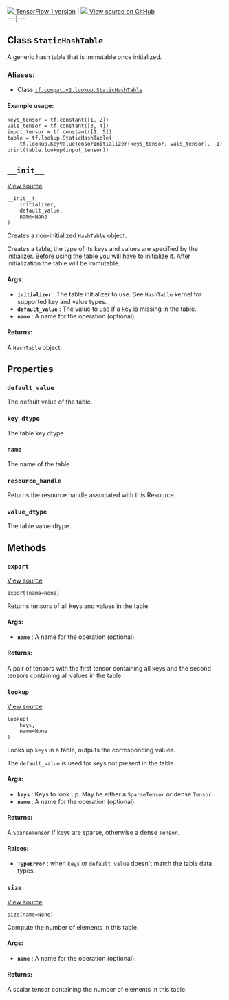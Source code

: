 [ ![](https://tensorflow.google.cn/images/tf_logo_32px.png) TensorFlow 1
version](/versions/r1.15/api_docs/python/tf/lookup/StaticHashTable) |  [
![](https://tensorflow.google.cn/images/GitHub-Mark-32px.png) View source on
GitHub
](https://github.com/tensorflow/tensorflow/blob/r2.0/tensorflow/python/ops/lookup_ops.py#L247-L325)  
---|---  
  
## Class `StaticHashTable`

A generic hash table that is immutable once initialized.

### Aliases:

  * Class [`tf.compat.v2.lookup.StaticHashTable`](/api_docs/python/tf/lookup/StaticHashTable)

#### Example usage:

    
    
    keys_tensor = tf.constant([1, 2])
    vals_tensor = tf.constant([3, 4])
    input_tensor = tf.constant([1, 5])
    table = tf.lookup.StaticHashTable(
        tf.lookup.KeyValueTensorInitializer(keys_tensor, vals_tensor), -1)
    print(table.lookup(input_tensor))
    

## `__init__`

[View
source](https://github.com/tensorflow/tensorflow/blob/r2.0/tensorflow/python/ops/lookup_ops.py#L262-L291)

    
    
    __init__(
        initializer,
        default_value,
        name=None
    )
    

Creates a non-initialized `HashTable` object.

Creates a table, the type of its keys and values are specified by the
initializer. Before using the table you will have to initialize it. After
initialization the table will be immutable.

#### Args:

  * **`initializer`** : The table initializer to use. See `HashTable` kernel for supported key and value types.
  * **`default_value`** : The value to use if a key is missing in the table.
  * **`name`** : A name for the operation (optional).

#### Returns:

A `HashTable` object.

## Properties

### `default_value`

The default value of the table.

### `key_dtype`

The table key dtype.

### `name`

The name of the table.

### `resource_handle`

Returns the resource handle associated with this Resource.

### `value_dtype`

The table value dtype.

## Methods

### `export`

[View
source](https://github.com/tensorflow/tensorflow/blob/r2.0/tensorflow/python/ops/lookup_ops.py#L309-L325)

    
    
    export(name=None)
    

Returns tensors of all keys and values in the table.

#### Args:

  * **`name`** : A name for the operation (optional).

#### Returns:

A pair of tensors with the first tensor containing all keys and the second
tensors containing all values in the table.

### `lookup`

[View
source](https://github.com/tensorflow/tensorflow/blob/r2.0/tensorflow/python/ops/lookup_ops.py#L201-L236)

    
    
    lookup(
        keys,
        name=None
    )
    

Looks up `keys` in a table, outputs the corresponding values.

The `default_value` is used for keys not present in the table.

#### Args:

  * **`keys`** : Keys to look up. May be either a `SparseTensor` or dense `Tensor`.
  * **`name`** : A name for the operation (optional).

#### Returns:

A `SparseTensor` if keys are sparse, otherwise a dense `Tensor`.

#### Raises:

  * **`TypeError`** : when `keys` or `default_value` doesn't match the table data types.

### `size`

[View
source](https://github.com/tensorflow/tensorflow/blob/r2.0/tensorflow/python/ops/lookup_ops.py#L189-L199)

    
    
    size(name=None)
    

Compute the number of elements in this table.

#### Args:

  * **`name`** : A name for the operation (optional).

#### Returns:

A scalar tensor containing the number of elements in this table.

